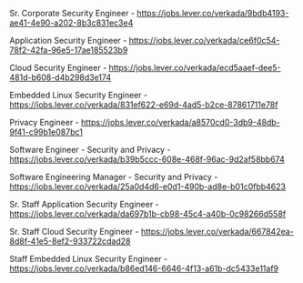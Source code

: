 Sr. Corporate Security Engineer - https://jobs.lever.co/verkada/9bdb4193-ae41-4e90-a202-8b3c831ec3e4

Application Security Engineer - https://jobs.lever.co/verkada/ce6f0c54-78f2-42fa-96e5-17ae185523b9

Cloud Security Engineer - https://jobs.lever.co/verkada/ecd5aaef-dee5-481d-b608-d4b298d3e174

Embedded Linux Security Engineer - https://jobs.lever.co/verkada/831ef622-e69d-4ad5-b2ce-87861711e78f

Privacy Engineer - https://jobs.lever.co/verkada/a8570cd0-3db9-48db-9f41-c99b1e087bc1

Software Engineer - Security and Privacy - https://jobs.lever.co/verkada/b39b5ccc-608e-468f-96ac-9d2af58bb674

Software Engineering Manager - Security and Privacy - https://jobs.lever.co/verkada/25a0d4d6-e0d1-490b-ad8e-b01c0fbb4623

Sr. Staff Application Security Engineer - https://jobs.lever.co/verkada/da697b1b-cb98-45c4-a40b-0c98266d558f

Sr. Staff Cloud Security Engineer - https://jobs.lever.co/verkada/667842ea-8d8f-41e5-8ef2-933722cdad28

Staff Embedded Linux Security Engineer - https://jobs.lever.co/verkada/b86ed146-6646-4f13-a61b-dc5433e11af9

